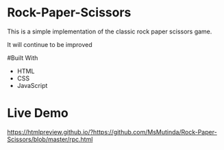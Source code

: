 # Rock-Paper-Scissors

This is a simple implementation of the classic rock paper scissors game.

It will continue to be improved

#Built With
- HTML
- CSS
- JavaScript

# Live Demo
https://htmlpreview.github.io/?https://github.com/MsMutinda/Rock-Paper-Scissors/blob/master/rpc.html
